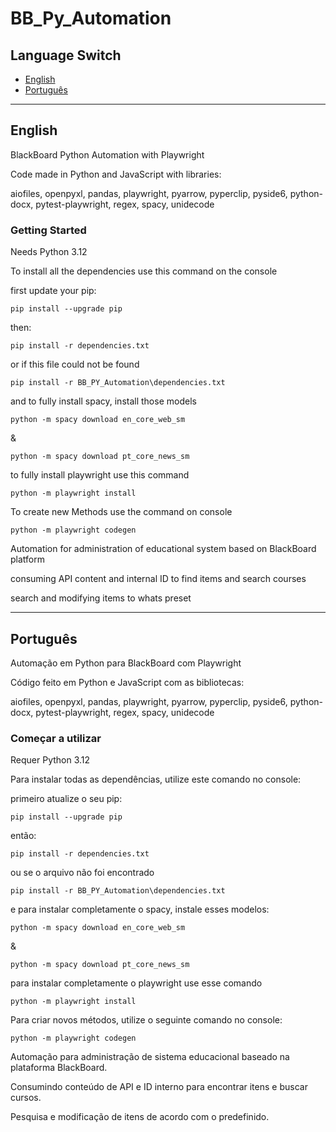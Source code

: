 # BB_Py_Automation

## Language Switch

- [English](#english)
- [Português](#português)

---

## English

BlackBoard Python Automation with Playwright

Code made in Python and JavaScript with libraries:

aiofiles,
openpyxl,
pandas,
playwright,
pyarrow,
pyperclip,
pyside6,
python-docx,
pytest-playwright,
regex,
spacy,
unidecode

### Getting Started

Needs Python 3.12

To install all the dependencies use this command on the console

first update your pip:
```
pip install --upgrade pip
```

then:
```
pip install -r dependencies.txt
```
or if this file could not be found

```
pip install -r BB_PY_Automation\dependencies.txt
```
and to fully install spacy, install those models
```
python -m spacy download en_core_web_sm
```
&
```
python -m spacy download pt_core_news_sm
```

to fully install playwright use this command

```
python -m playwright install
```
To create new Methods use the command on console

```
python -m playwright codegen
```

Automation for administration of educational system based on BlackBoard platform

consuming API content and internal ID to find items and search courses

search and modifying items to whats preset

---

## Português

Automação em Python para BlackBoard com Playwright

Código feito em Python e JavaScript com as bibliotecas:

aiofiles,
openpyxl,
pandas,
playwright,
pyarrow,
pyperclip,
pyside6,
python-docx,
pytest-playwright,
regex,
spacy,
unidecode

### Começar a utilizar

Requer Python 3.12

Para instalar todas as dependências, utilize este comando no console:

primeiro atualize o seu pip:
```
pip install --upgrade pip
```

então:
```
pip install -r dependencies.txt
```
ou se o arquivo não foi encontrado
```
pip install -r BB_PY_Automation\dependencies.txt
```
e para instalar completamente o spacy, instale esses modelos:
```
python -m spacy download en_core_web_sm
```
&
```
python -m spacy download pt_core_news_sm
```

para instalar completamente o playwright use esse comando

```
python -m playwright install
```
Para criar novos métodos, utilize o seguinte comando no console:

```
python -m playwright codegen
```

Automação para administração de sistema educacional baseado na plataforma BlackBoard.

Consumindo conteúdo de API e ID interno para encontrar itens e buscar cursos.

Pesquisa e modificação de itens de acordo com o predefinido.
